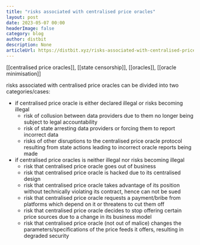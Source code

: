 ```yaml
---
title: "risks associated with centralised price oracles"
layout: post
date: 2023-05-07 00:00
headerImage: false
category: blog
author: distbit
description: None
articleUrl: https://distbit.xyz/risks-associated-with-centralised-price-oracles
---
```


[[centralised price oracles]], [[state censorship]], [[oracles]], [[oracle minimisation]]


risks associated with centralised price oracles can be divided into two categories/cases:

- if centralised price oracle is either declared illegal or risks becoming illegal
	- risk of collusion between data providers due to them no longer being subject to legal accountability
	- risk of state arresting data providers or forcing them to report incorrect data
	- risks of other disruptions to the centralised price oracle protocol resulting from state actions leading to incorrect oracle reports being made 
- if centralised price oracles is neither illegal nor risks becoming illegal 
	- risk that centralised price oracle goes out of business
	- risk that centralised price oracle is hacked due to its centralised design
	- risk that centralised price oracle takes advantage of its position without technically violating its contract, hence can not be sued
	- risk that centralised price oracle requests a payment/bribe from platforms which depend on it or threatens to cut them off
	- risk that centralised price oracle decides to stop offering certain price sources due to a change in its business model
	- risk that centralised price oracle (not out of malice) changes the parameters/specifications of the price feeds it offers, resulting in degraded security